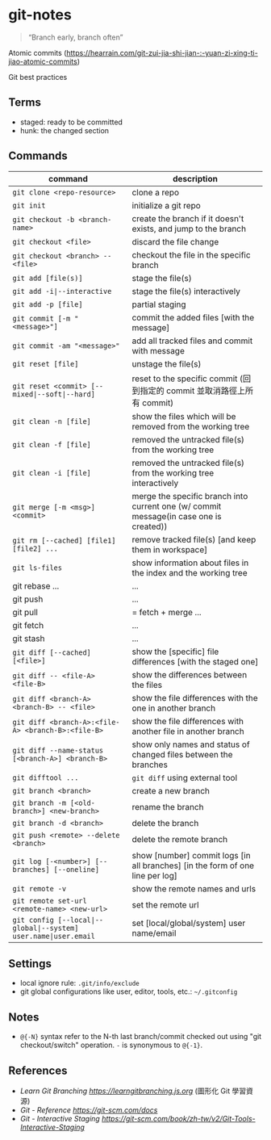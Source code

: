 # git-notes

> “Branch early, branch often”

Atomic commits (https://hearrain.com/git-zui-jia-shi-jian-:-yuan-zi-xing-ti-jiao-atomic-commits)

Git best practices

## Terms

* staged: ready to be committed
* hunk: the changed section

## Commands
|command|description|
|---|---|
|`git clone <repo-resource>`|clone a repo|
|`git init`|initialize a git repo|
|`git checkout -b <branch-name>`|create the branch if it doesn't exists, and jump to the branch|
|`git checkout <file>`|discard the file change|
|`git checkout <branch> -- <file>`|checkout the file in the specific branch|
|`git add [file(s)]`|stage the file(s)|
|<code>git add -i&#124;--interactive</code>|stage the file(s) interactively|
|`git add -p [file]`|partial staging|
|`git commit [-m "<message>"]`|commit the added files [with the message]|
|`git commit -am "<message>"`|add all tracked files and commit with message|
|`git reset [file]`|unstage the file(s)|
|<code>git reset \<commit> [--mixed&#124;--soft&#124;--hard]</code>|reset to the specific commit (回到指定的 commit 並取消路徑上所有 commit)|
|`git clean -n [file]`|show the files which will be removed from the working tree|
|`git clean -f [file]`|removed the untracked file(s) from the working tree|
|`git clean -i [file]`|removed the untracked file(s) from the working tree interactively|
|`git merge [-m <msg>] <commit>`|merge the specific branch into current one (w/ commit message(in case one is created))|
|`git rm [--cached] [file1] [file2] ...`|remove tracked file(s) [and keep them in workspace]|
|`git ls-files`|show information about files in the index and the working tree|
|git rebase ...|...|
|git push|...|
|git pull|= fetch + merge ...|
|git fetch|...|
|git stash|...|
|`git diff [--cached] [<file>]`|show the [specific] file differences [with the staged one]|
|`git diff -- <file-A> <file-B>`|show the differences between the files|
|`git diff <branch-A> <branch-B> -- <file>`|show the file differences with the one in another branch|
|`git diff <branch-A>:<file-A> <branch-B>:<file-B>`|show the file differences with another file in another branch|
|`git diff --name-status [<branch-A>] <branch-B>`|show only names and status of changed files between the branches|
|`git difftool ...`|`git diff` using external tool|
|`git branch <branch>`|create a new branch|
|`git branch -m [<old-branch>] <new-branch>`|rename the branch|
|`git branch -d <branch>`|delete the branch|
|`git push <remote> --delete <branch>`|delete the remote branch|
|`git log [-<number>] [--branches] [--oneline]`|show [number] commit logs [in all branches] [in the form of one line per log]|
|`git remote -v`|show the remote names and urls|
|`git remote set-url <remote-name> <new-url>`|set the remote url|
|<code>git config [--local&#124;--global&#124;--system] user.name&#124;user.email <email></code>|set [local/global/system] user name/email|

## Settings 
* local ignore rule: `.git/info/exclude`
* git global configurations like user, editor, tools, etc.: `~/.gitconfig`

## Notes
* `@{-N}` syntax refer to the N-th last branch/commit checked out using "git checkout/switch" operation. `-` is synonymous to `@{-1}`.

## References
* *Learn Git Branching https://learngitbranching.js.org* (圖形化 Git 學習資源)
* *Git - Reference https://git-scm.com/docs*
* *Git - Interactive Staging https://git-scm.com/book/zh-tw/v2/Git-Tools-Interactive-Staging*
